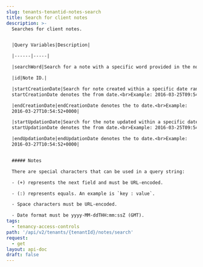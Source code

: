 ```yaml
---
slug: tenants-tenantid-notes-search
title: Search for client notes
description: >-
  Searches for client notes.


  |Query Variables|Description|

  |------|-----|

  |searchWord|Search for a note with a specific word provided in the note.|

  |id|Note ID.|

  |startCreationDate|Search for note created within a specific date range.
  startCreationDate denotes the from date.<br>Example: 2016-03-25T09:54:52+0000|

  |endCreationDate|endCreationDate denotes the to date.<br>Example:
  2016-03-27T10:54:52+0000|

  |startUpdationDate|Search for the note updated within a specific date range.
  startUpdationDate denotes the from date.<br>Example: 2016-03-25T09:54:52+0000|

  |endUpdationDate|endUpdationDate denotes the to date.<br>Example:
  2016-03-27T10:54:52+0000|


  ##### Notes

  There are special characters that can be used in a query string:

  - (+) represents the next field and must be URL-encoded.

  - (:) represents equals. An example is `key : value`.

  - Space characters must be URL-encoded.

  - Date format must be yyyy-MM-ddTHH:mm:ssZ (GMT).
tags:
  - tenancy-access-controls
path: '/api/v2/tenants/{tenantId}/notes/search'
request:
  - get
layout: api-doc
draft: false
---
```

